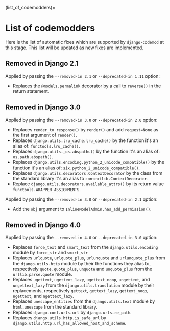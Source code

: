 (list_of_codemodders)=

# List of codemodders

Here is the list of automatic fixes which are supported by `django-codemod` at this stage. This list will be updated as new fixes are implemented.

## Removed in Django 2.1

Applied by passing the `--removed-in 2.1` or `--deprecated-in 1.11` option:

-   Replaces the `@models.permalink` decorator by a call to `reverse()`
    in the return statement.

## Removed in Django 3.0

Applied by passing the `--removed-in 3.0` or `--deprecated-in 2.0` option:

-   Replaces `render_to_response()` by `render()` and add `request=None`
    as the first argument of `render()`.
-   Replaces `django.utils.lru_cache.lru_cache()` by the function it\'s
    an alias of: `functools.lru_cache()`.
-   Replaces `django.utils._os.abspathu()` by the function it\'s an
    alias of: `os.path.abspath()`.
-   Replaces `django.utils.encoding.python_2_unicode_compatible()` by
    the function it\'s an alias of: `six.python_2_unicode_compatible()`.
-   Replaces `django.utils.decorators.ContextDecorator` by the class
    from the standard library it\'s an alias to
    `contextlib.ContextDecorator`.
-   Replace `django.utils.decorators.available_attrs()` by its return
    value `functools.WRAPPER_ASSIGNMENTS`.

Applied by passing the `--removed-in 3.0` or `--deprecated-in 2.1` option:

-   Add the `obj` argument to `InlineModelAdmin.has_add_permission()`.

## Removed in Django 4.0

Applied by passing the `--removed-in 4.0` or `--deprecated-in 3.0` option:

-   Replaces `force_text` and `smart_text` from the
    `django.utils.encoding` module by `force_str` and `smart_str`
-   Replaces `urlquote`, `urlquote_plus`, `urlunquote` and
    `urlunquote_plus` from the `django.utils.http` module by their the
    functions they alias to, respectively `quote`, `quote_plus`,
    `unquote` and `unquote_plus` from the `urllib.parse.quote` module.
-   Replaces `ugettext`, `ugettext_lazy`, `ugettext_noop`, `ungettext`,
    and `ungettext_lazy` from the `django.utils.translation` module by
    their replacements, respectively `gettext`, `gettext_lazy`,
    `gettext_noop`, `ngettext`, and `ngettext_lazy`.
-   Replaces `unescape_entities` from the `django.utils.text` module by
    `html.unescape` from the standard library.
-   Replaces `django.conf.urls.url` by `django.urls.re_path`.
-   Replaces `django.utils.http.is_safe_url` by
    `django.utils.http.url_has_allowed_host_and_scheme`.
